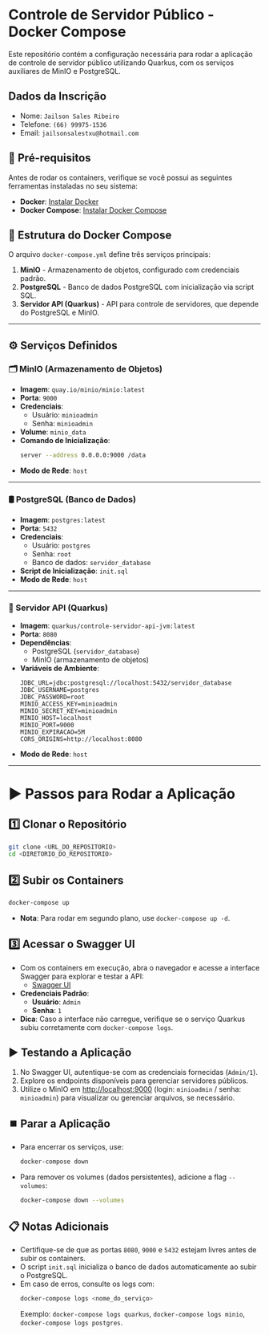 # Controle de Servidor Público - Docker Compose

Este repositório contém a configuração necessária para rodar a aplicação de controle de servidor público utilizando Quarkus, com os serviços auxiliares de MinIO e PostgreSQL.

## Dados da Inscrição

  - Nome: `Jailson Sales Ribeiro`
  - Telefone: `(66) 99975-1536`
  - Email: `jailsonsalestxu@hotmail.com`

## 📌 Pré-requisitos

Antes de rodar os containers, verifique se você possui as seguintes ferramentas instaladas no seu sistema:

- **Docker**: [Instalar Docker](https://www.docker.com/get-started)
- **Docker Compose**: [Instalar Docker Compose](https://docs.docker.com/compose/install/)

## 📂 Estrutura do Docker Compose

O arquivo `docker-compose.yml` define três serviços principais:

1. **MinIO** - Armazenamento de objetos, configurado com credenciais padrão.
2. **PostgreSQL** - Banco de dados PostgreSQL com inicialização via script SQL.
3. **Servidor API (Quarkus)** - API para controle de servidores, que depende do PostgreSQL e MinIO.

---

## ⚙️ Serviços Definidos

### 🗂 MinIO (Armazenamento de Objetos)
- **Imagem**: `quay.io/minio/minio:latest`
- **Porta**: `9000`
- **Credenciais**:
    - Usuário: `minioadmin`
    - Senha: `minioadmin`
- **Volume**: `minio_data`
- **Comando de Inicialização**:
  ```sh
  server --address 0.0.0.0:9000 /data
  ```
- **Modo de Rede**: `host`

---

### 🛢 PostgreSQL (Banco de Dados)
- **Imagem**: `postgres:latest`
- **Porta**: `5432`
- **Credenciais**:
    - Usuário: `postgres`
    - Senha: `root`
    - Banco de dados: `servidor_database`
- **Script de Inicialização**: `init.sql`
- **Modo de Rede**: `host`

---

### 🚀 Servidor API (Quarkus)
- **Imagem**: `quarkus/controle-servidor-api-jvm:latest`
- **Porta**: `8080`
- **Dependências**:
    - PostgreSQL (`servidor_database`)
    - MinIO (armazenamento de objetos)
- **Variáveis de Ambiente**:
  ```env
  JDBC_URL=jdbc:postgresql://localhost:5432/servidor_database
  JDBC_USERNAME=postgres
  JDBC_PASSWORD=root
  MINIO_ACCESS_KEY=minioadmin
  MINIO_SECRET_KEY=minioadmin
  MINIO_HOST=localhost
  MINIO_PORT=9000
  MINIO_EXPIRACAO=5M
  CORS_ORIGINS=http://localhost:8080
  ```
- **Modo de Rede**: `host`

---


# ▶️ Passos para Rodar a Aplicação

## 1️⃣ Clonar o Repositório

```sh
git clone <URL_DO_REPOSITORIO>
cd <DIRETORIO_DO_REPOSITORIO>
```

## 2️⃣ Subir os Containers

```sh
docker-compose up
```
- **Nota**: Para rodar em segundo plano, use `docker-compose up -d`.

## 3️⃣ Acessar o Swagger UI

- Com os containers em execução, abra o navegador e acesse a interface Swagger para explorar e testar a API:
  - [Swagger UI](http://localhost:8080/q/swagger-ui/)
- **Credenciais Padrão**:
  - **Usuário**: `Admin`
  - **Senha**: `1`
- **Dica**: Caso a interface não carregue, verifique se o serviço Quarkus subiu corretamente com `docker-compose logs`.

## ▶️ Testando a Aplicação

1. No Swagger UI, autentique-se com as credenciais fornecidas (`Admin/1`).
2. Explore os endpoints disponíveis para gerenciar servidores públicos.
3. Utilize o MinIO em [http://localhost:9000](http://localhost:9000) (login: `minioadmin` / senha: `minioadmin`) para visualizar ou gerenciar arquivos, se necessário.

## ⏹️ Parar a Aplicação

- Para encerrar os serviços, use:
  ```sh
  docker-compose down
  ```
- Para remover os volumes (dados persistentes), adicione a flag `--volumes`:
  ```sh
  docker-compose down --volumes
  ```

## 📋 Notas Adicionais

- Certifique-se de que as portas `8080`, `9000` e `5432` estejam livres antes de subir os containers.
- O script `init.sql` inicializa o banco de dados automaticamente ao subir o PostgreSQL.
- Em caso de erros, consulte os logs com:
  ```sh
  docker-compose logs <nome_do_serviço>
  ```
  Exemplo: `docker-compose logs quarkus`, `docker-compose logs minio`, `docker-compose logs postgres`.